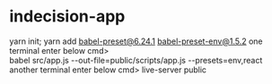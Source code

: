 # indecision-app
yarn init;
yarn add babel-preset@6.24.1 babel-preset-env@1.5.2
one terminal enter below cmd>   
babel src/app.js --out-file=public/scripts/app.js --presets=env,react
another terminal enter below cmd>
live-server public
